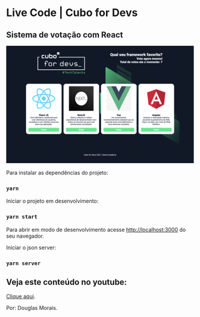# Live Code | Cubo for Devs

## Sistema de votação com React 


![Modelo do Projeto](screenshot.png)

Para instalar as dependências do projeto:
### `yarn`

Iniciar o projeto em desenvolvimento:
### `yarn start`

Para abrir em modo de desenvolvimento acesse [http://localhost:3000](http://localhost:3000) do seu navegador.


Iniciar o json server:
### `yarn server`

## Veja este conteúdo no youtube:

[Clique aqui](https://www.youtube.com/watch?reload=9&v=uslyHgJcrFY).

Por: Douglas Morais.
